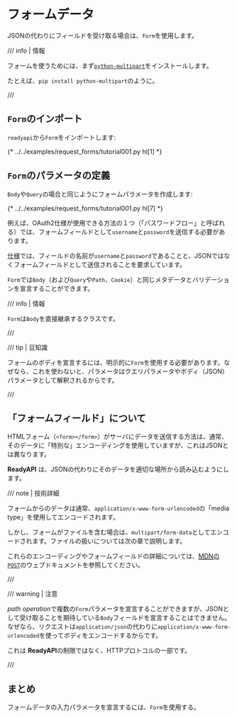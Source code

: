 # フォームデータ

JSONの代わりにフィールドを受け取る場合は、`Form`を使用します。

/// info | 情報

フォームを使うためには、まず<a href="https://github.com/Kludex/python-multipart" class="external-link" target="_blank">`python-multipart`</a>をインストールします。

たとえば、`pip install python-multipart`のように。

///

## `Form`のインポート

`readyapi`から`Form`をインポートします:

{* ../../examples/request_forms/tutorial001.py hl[1] *}

## `Form`のパラメータの定義

`Body`や`Query`の場合と同じようにフォームパラメータを作成します:

{* ../../examples/request_forms/tutorial001.py hl[7] *}

例えば、OAuth2仕様が使用できる方法の１つ（「パスワードフロー」と呼ばれる）では、フォームフィールドとして`username`と`password`を送信する必要があります。

<abbr title="仕様">仕様</abbr>では、フィールドの名前が`username`と`password`であることと、JSONではなくフォームフィールドとして送信されることを要求しています。

`Form`では`Body`（および`Query`や`Path`、`Cookie`）と同じメタデータとバリデーションを宣言することができます。

/// info | 情報

`Form`は`Body`を直接継承するクラスです。

///

/// tip | 豆知識

フォームのボディを宣言するには、明示的に`Form`を使用する必要があります。なぜなら、これを使わないと、パラメータはクエリパラメータやボディ（JSON）パラメータとして解釈されるからです。

///

## 「フォームフィールド」について

HTMLフォーム（`<form></form>`）がサーバにデータを送信する方法は、通常、そのデータに「特別な」エンコーディングを使用していますが、これはJSONとは異なります。

**ReadyAPI** は、JSONの代わりにそのデータを適切な場所から読み込むようにします。

/// note | 技術詳細

フォームからのデータは通常、`application/x-www-form-urlencoded`の「media type」を使用してエンコードされます。

しかし、フォームがファイルを含む場合は、`multipart/form-data`としてエンコードされます。ファイルの扱いについては次の章で説明します。

これらのエンコーディングやフォームフィールドの詳細については、<a href="https://developer.mozilla.org/en-US/docs/Web/HTTP/Methods/POST" class="external-link" target="_blank"><abbr title="Mozilla Developer Network">MDN</abbr>の<code>POST</code></a>のウェブドキュメントを参照してください。

///

/// warning | 注意

*path operation*で複数の`Form`パラメータを宣言することができますが、JSONとして受け取ることを期待している`Body`フィールドを宣言することはできません。なぜなら、リクエストは`application/json`の代わりに`application/x-www-form-urlencoded`を使ってボディをエンコードするからです。

これは **ReadyAPI**の制限ではなく、HTTPプロトコルの一部です。

///

## まとめ

フォームデータの入力パラメータを宣言するには、`Form`を使用する。
